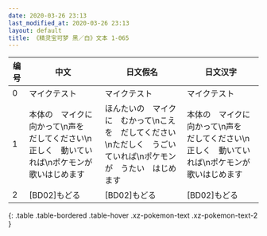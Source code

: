 ```yaml
---
date: 2020-03-26 23:13
last_modified_at: 2020-03-26 23:13
layout: default
title: 《精灵宝可梦 黑／白》文本 1-065
---
```

| 编号 | 中文 | 日文假名 | 日文汉字 |
| ---- | ---- | ---- | --- |
| 0 | マイクテスト | マイクテスト | マイクテスト |
| 1 | 本体の　マイクに　向かって\n声を　だしてください\n正しく　動いていれば\nポケモンが　歌いはじめます | ほんたいの　マイクに　むかって\nこえを　だしてください\nただしく　うごいていれば\nポケモンが　うたい　はじめます | 本体の　マイクに　向かって\n声を　だしてください\n正しく　動いていれば\nポケモンが　歌いはじめます |
| 2 | [BD02]もどる | [BD02]もどる | [BD02]もどる |
{: .table .table-bordered .table-hover .xz-pokemon-text .xz-pokemon-text-2 }